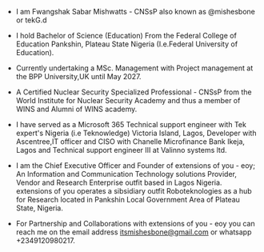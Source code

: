 - I am Fwangshak Sabar Mishwatts - CNSsP also known as @mishesbone or tekG.d

- I hold Bachelor of Science (Education) From the Federal College of Education Pankshin, Plateau State Nigeria (I.e.Federal University of Education).

- Currently undertaking a MSc. Management with Project management at the BPP University,UK until May 2027.

- A Certified Nuclear Security Specialized Professional - CNSsP from the World Institute for Nuclear Security Academy and thus a member of WINS and Alumni of WINS academy.

- I have served as a Microsoft 365 Technical support engineer with Tek expert's Nigeria (i.e Teknowledge) Victoria Island, Lagos, Developer with Ascentree,IT officer and CISO with Chanelle Microfinance Bank Ikeja, Lagos and Technical support engineer III at Valinno systems ltd.

- I am the Chief Executive Officer and Founder of extensions of you - eoy; An Information and Communication Technology solutions Provider, Vendor and Research Enterprise outfit based in Lagos Nigeria.
extensions of you operates a sibsidiary outfit Roboteknologies as a hub for Research located in Pankshin Local Government Area of Plateau State, Nigeria.


- For Partnership and Collaborations with extensions of you - eoy you can reach me on the email address itsmishesbone@gmail.com or whatsapp +2349120980217.

<!---
mishesbone/mishesbone is a ✨ special ✨ repository because its `README.md` (this file) appears on your GitHub profile.
You can click the Preview link to take a look at your changes.
--->

